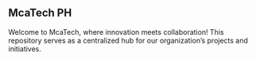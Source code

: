 ## McaTech PH

Welcome to McaTech, where innovation meets collaboration! This repository serves as a centralized hub for our organization’s projects and initiatives.
